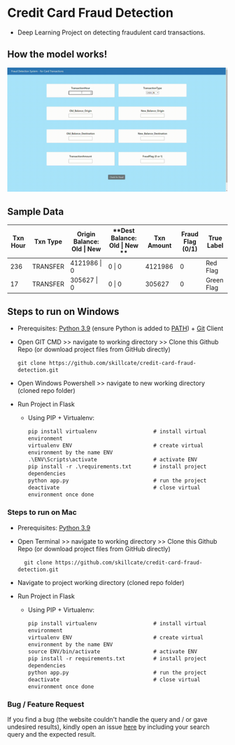 # Credit Card Fraud Detection
* Deep Learning Project on detecting fraudulent card transactions.

## How the model works!
![](https://github.com/skillcate/credit-card-fraud-detection/blob/f37c1ba43a354df8d1def6268582d05bc8ad6c0b/templates/CardFraud_AppFunctionality.gif)

## Sample Data
| **Txn Hour** | **Txn Type** | **Origin Balance: Old \| New** | **Dest Balance: Old \| New ** | **Txn Amount** | **Fraud Flag (0/1)** | **True Label** |
|--------------|--------------|--------------------------------|-------------------------------|----------------|----------------------|----------------|
| 236          | TRANSFER     | 4121986 \| 0                   | 0 \| 0                        | 4121986        | 0                    | Red Flag       |
| 17           | TRANSFER     | 305627  \| 0                   | 0 \| 0                        | 305627         | 0                    | Green Flag     |

## Steps to run on Windows

* Prerequisites: [Python 3.9](https://www.python.org/downloads/) (ensure Python is added to [PATH](https://medium.com/co-learning-lounge/how-to-download-install-python-on-windows-2021-44a707994013)) + [Git](https://www.markdownguide.org/basic-syntax/) Client 
* Open GIT CMD >> navigate to working directory >> Clone this Github Repo (or download project files from GitHub directly)

      git clone https://github.com/skillcate/credit-card-fraud-detection.git
* Open Windows Powershell >> navigate to new working directory (cloned repo folder)
* Run Project in Flask

  * Using PIP + Virtualenv:
 
        pip install virtualenv                  # install virtual environment        
        virtualenv ENV                          # create virtual environment by the name ENV
        .\ENV\Scripts\activate                  # activate ENV
        pip install -r .\requirements.txt       # install project dependencies
        python app.py                           # run the project
        deactivate                              # close virtual environment once done

        

### Steps to run on Mac

* Prerequisites: [Python 3.9](https://www.python.org/downloads/)
* Open Terminal >> navigate to working directory >> Clone this Github Repo (or download project files from GitHub directly)

        git clone https://github.com/skillcate/credit-card-fraud-detection.git  
* Navigate to project working directory (cloned repo folder)
* Run Project in Flask
  
  * Using PIP + Virtualenv:

        pip install virtualenv                  # install virtual environment
        virtualenv ENV                          # create virtual environment by the name ENV
        source ENV/bin/activate                 # activate ENV
        pip install -r requirements.txt         # install project dependencies
        python app.py                           # run the project
        deactivate                              # close virtual environment once done
        
### Bug / Feature Request
If you find a bug (the website couldn't handle the query and / or gave undesired results), kindly open an issue [here](https://github.com/skillcate/credit-card-fraud-detection/issues) by including your search query and the expected result.
